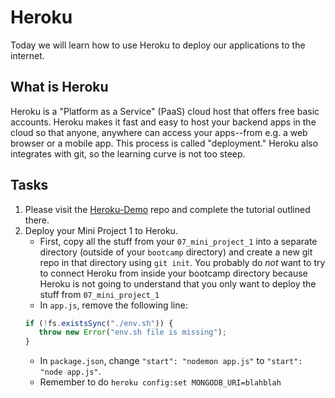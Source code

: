 # Heroku

Today we will learn how to use Heroku to deploy our applications to the internet.

## What is Heroku

Heroku is a "Platform as a Service" (PaaS) cloud host that offers free basic
accounts. Heroku makes it fast and easy to host your backend apps in the cloud
so that anyone, anywhere can access your apps--from e.g. a web browser or a
mobile app. This process is called "deployment." Heroku also integrates with
git, so the learning curve is not too steep.

## Tasks

1. Please visit the [Heroku-Demo](https://github.com/GTBitsOfGood/heroku-demo) repo and complete the tutorial outlined there.
2. Deploy your Mini Project 1 to Heroku.
	- First, copy all the stuff from your `07_mini_project_1` into a separate directory (outside of your `bootcamp` directory) and create a new git repo in that directory using `git init`. You probably do *not* want to try to connect Heroku from inside your bootcamp directory because Heroku is not going to understand that you only want to deploy the stuff from `07_mini_project_1`
	- In `app.js`, remove the following line:
	```javascript
	if (!fs.existsSync("./env.sh")) {
 	   throw new Error("env.sh file is missing");
	}
	```
	- In `package.json`, change `"start": "nodemon app.js"` to `"start": "node app.js"`.
	- Remember to do `heroku config:set MONGODB_URI=blahblah`
